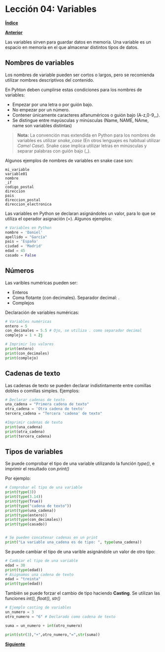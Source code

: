 # Lección 04: Variables

**[Índice](../README.md)**

**[Anterior](../03/03_Lexico.md)**

Las variables sirven para guardar datos en memoria. Una variable es un espacio en memoria en el que almacenar distintos tipos de datos.

## Nombres de variables

Los nombres de variable pueden ser cortos o largos, pero se recomienda utilizar nombres descriptivos del contenido. 

En Pyhton deben cumplirse estas condiciones para los nombres de variables:
- Empezar por una letra o por guión bajo.
- No empezar por un número.
- Contener únicamente caracteres alfanuméricos o guión bajo (A-z,0-9,_).
- Se distingue entre mayúsculas y minúsculas (Name, NAME, NAme, name son variables distintas)

> **Nota:** La convención mas extendida en Python para los nombres de variables es utilizar *snake_case* (En otros lenguajes es habitual utilizar *Camel Case*). Snake case implica utilizar letras en minúsculas y separar palabras con guión bajo (_). 

Algunos ejemplos de nombres de variables en snake case son:
```
mi_variable
variable01
nombre
_if
codigo_postal
direccion
pais
direccion_postal
direccion_electronica
```

Las variables en Python se declaran asignándoles un valor, para lo que se utiliza el operador asignación (=). Algunos ejemplos:

```python
# Variables en Python
nombre = 'Daniel'
apellido = "García"
pais = 'España'
ciudad = 'Madrid'
edad = 45
casado = False
```

## Números

Las varibles numéricas pueden ser:
- Enteros
- Coma flotante (con decimales). Separador decimal: .
- Complejos

Declaración de variables numéricas:

```python
# Variables numéricas
entero = 5
con_decimales = 5.5 # Ojo, se utiliza . como separador decimal
complejo = 1 + 2j

# Imprimir los valores
print(entero)
print(con_decimales)
print(complejo)
```

## Cadenas de texto

Las cadenas de texto se pueden declarar indistintamente entre comillas dobles o comillas simples.
Ejemplos:

```python
# Declarar cadenas de texto
una_cadena = "Primera cadena de texto"
otra_cadena = 'Otra cadena de texto'
tercera_cadena = "Tercera 'cadena' de texto"

#Imprimir cadenas de texto
print(una_cadena)
print(otra_cadena)
print(tercera_cadena)
```
## Tipos de variables

Se puede comprobar el tipo de una variable utilizando la función *type()*, e imprimir el resultado con *print()*

Por ejemplo:
```python
# Comprobar el tipo de una variable
print(type(3))
print(type(3.14))
print(type(True))
print(type("cadena de texto"))
print(type(una_cadena))
print(type(entero))
print(type(con_decimales))
print(type(casado))


# Se pueden concatenar cadenas en un print
print("La variable una_cadena es de tipo: ", type(una_cadena))
```

Se puede cambiar el tipo de una varible asignándole un valor de otro tipo:

```python
# Cambiar el tipo de una variable
edad = 30
print(type(edad))
# Asignamos una cadena de texto
edad = "treinta"
print(type(edad))
```

También se puede forzar el cambio de tipo haciendo **Casting**. Se utilizan las funciones *int(), float(), str()*

```python
# Ejemplo casting de variables
un_numero = 3
otro_numero = "6" # Declarado como cadena de texto

suma = un_numero + int(otro_numero)

print(str(3),"+",otro_numero,"=",str(suma))
```

**[Siguiente]()**

